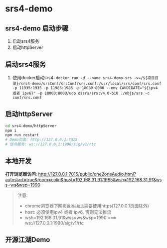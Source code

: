 # srs4-demo

## srs4-demo 启动步骤

1. 启动srs4服务
1. 启动httpServer

## 启动srs4服务

1. 使用docker启动srs4: `docker run -d --name srs4-demo-srs -v=/${项目目录}/srs4-demo/srsConf/srsConf/srs.conf:/usr/local/srs/conf/srs.conf -p 11935:1935 -p 11985:1985 -p 18080:8080 --env CANDIDATE="${ipv4 或者 ipv6}" -p 18000:8000/udp ossrs/srs:v4.0-b10 ./objs/srs -c conf/srs.conf`

## 启动httpServer

```bash
cd srs4-demo/httpServer
npm i
npm run restart
# Demo页面: http://127.0.0.1:7015
# 信令服务: ws://127.0.0.1:1990/sig/v1/rtc
```

## 本地开发

**打开浏览器访问**: http://127.0.0.1:7015/public/one2oneAudio.html?autostart=true&room=colin&host=192.168.31.91:1985&wsh=192.168.31.91&wss=ws&wsp=1990
> 注意: 
>  - chrome浏览器下网页`推流&拉流`需要使用https(127.0.0.1页面除外)
>  - host: 必须使用ipv4 或者 ipv6, 否则无法推流
>  - wsh=192.168.31.91&wss=ws&wsp=1990 ===> ws://127.0.0.1:1990/sig/v1/rtc

## 开源江湖Demo

